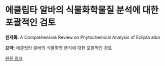 # 에클립타 알바의 식물화학물질 분석에 대한 포괄적인 검토

**원제목:** A Comprehensive Review on Phytochemical Analysis of Eclipta alba

**요약:** 에클립타 알바의 식물화학 분석에 대한 포괄적인 검토

[원문 링크](https://scholar.google.com/scholar_url?url=https://journal.subharti.org/pdf/apr-2025/1.pdf&hl=ko&sa=X&d=17297097981616797903&ei=Dc1xaOv8Ge2rieoPkJGbqAY&scisig=AAZF9b-FbKO7JHIJ90XN2JX6a06A&oi=scholaralrt&hist=BNQUaiIAAAAJ:4393926343879867803:AAZF9b-nymL4ZNR6SET6mfwIDAS0&html=&pos=6&folt=kw-top)
